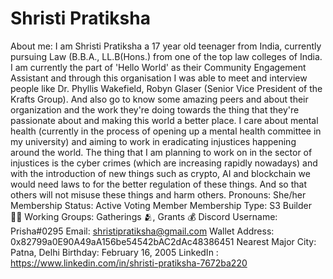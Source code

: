 # Shristi Pratiksha

About me: I am Shristi Pratiksha a 17 year old teenager from India, currently pursuing Law (B.B.A., LL.B(Hons.) from one of the top law colleges of India. I am currently the part of 'Hello World' as their Community Engagement Assistant and through this organisation I was able to meet and interview people like Dr. Phyllis Wakefield, Robyn Glaser (Senior Vice President of the Krafts Group). And also  go to know some amazing peers and about their organization and the work they're doing towards the thing that they're passionate about and making this world a better place. I care about mental health (currently in the process of opening up a mental health committee in my university) and aiming to work in eradicating injustices happening around the world. The thing that I am planning to work on in the sector of injustices is the cyber crimes (which are increasing rapidly nowadays) and with the introduction of new things such as crypto, AI and blockchain we would need laws to for the better regulation of these things. And so that others will not misuse these things and harm others.
Pronouns: She/her
Membership Status: Active Voting Member
Membership Type: S3 Builder 🧑‍🚀
Working Groups: Gatherings 🫂, Grants 💰
Discord Username: Prisha#0295
Email: shristipratiksha@gmail.com
Wallet Address: 0x82799a0E90A49aA156be54542bAC2dAc48386451
Nearest Major City: Patna, Delhi
Birthday: February 16, 2005
LinkedIn : https://www.linkedin.com/in/shristi-pratiksha-7672ba220